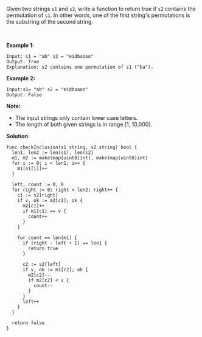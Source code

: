 Given two strings `s1` and `s2`, write a function to return true if `s2` contains the permutation of `s1`. In other words, one of the first string's permutations is the substring of the second string.

 

**Example 1:**

```
Input: s1 = "ab" s2 = "eidbaooo"
Output: True
Explanation: s2 contains one permutation of s1 ("ba").
```

**Example 2:**

```
Input:s1= "ab" s2 = "eidboaoo"
Output: False
```

**Note:**

- The input strings only contain lower case letters.
- The length of both given strings is in range [1, 10,000].

**Solution:**

```golang
func checkInclusion(s1 string, s2 string) bool {
  len1, len2 := len(s1), len(s2)
  m1, m2 := make(map[uint8]int), make(map[uint8]int)
  for i := 0; i < len1; i++ {
    m1[s1[i]]++
  }

  left, count := 0, 0
  for right := 0; right < len2; right++ {
    c1 := s2[right]
    if v, ok := m2[c1]; ok {
      m2[c1]++
      if m1[c1] == v {
        count++
      }
    }

    for count == len(m1) {
      if (right - left + 1) == len1 {
        return true
      }

      c2 := s2[left]
      if v, ok := m1[c2]; ok {
        m2[c2]--
        if m2[c2] < v {
          count--
        }
      }
      left++
    }
  }

  return false
}
```
